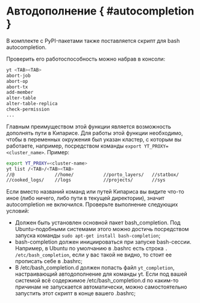 # Автодополнение { #autocompletion }

В комплекте с PyPI-пакетами также поставляется скрипт для bash autocompletion.

 Проверить его работоспособность можно набрав в консоли:

```bash
yt <TAB><TAB>
abort-job
abort-op
abort-tx
add-member
alter-table
alter-table-replica
check-permission
...
```

Главным преимуществом этой функции является возможность дополнять пути в Кипарисе. Для работы этой функции необходимо, чтобы в переменных окружения был указан кластер, с которым вы работаете, например, посредством команды `export YT_PROXY=<cluster_name>`. Пример:

```bash
export YT_PROXY=<cluster-name>
yt list /<TAB>/<TAB><TAB>
//@               //home/           //porto_layers/   //statbox/        //test_q_roc_auc  //trash           //userfeat/       //userstats/
//cooked_logs/    //logs            //projects/       //sys             //tmp/            //userdata/       //user_sessions/
```

Если вместо названий команд или путей Кипариса вы видите что-то иное (либо ничего, либо пути в текущей директории), значит autocompletion не включился. Проверьте выполнение следующих условий:

- Должен быть установлен основной пакет bash_completion. Под Ubuntu-подобными системами этого можно достичь посредством запуска команды `sudo apt-get install bash-completion`;
- bash-completion должен инициироваться при запуске bash-сессии. Например, в Ubuntu по умолчанию в .bashrc есть строка `. /etc/bash_completion`, если у вас такой не видно, то стоит ее прописать себе в .bashrc;
- В /etc/bash_completion.d должен попасть файл `yt_completion`, настраивающий автодополнение для команды yt. Если под вашей системой всё содержимое /etc/bash_completion.d по каким-то причинам не запускается автоматически, можно самостоятельно запустить этот скрипт в конце вашего .bashrc;

